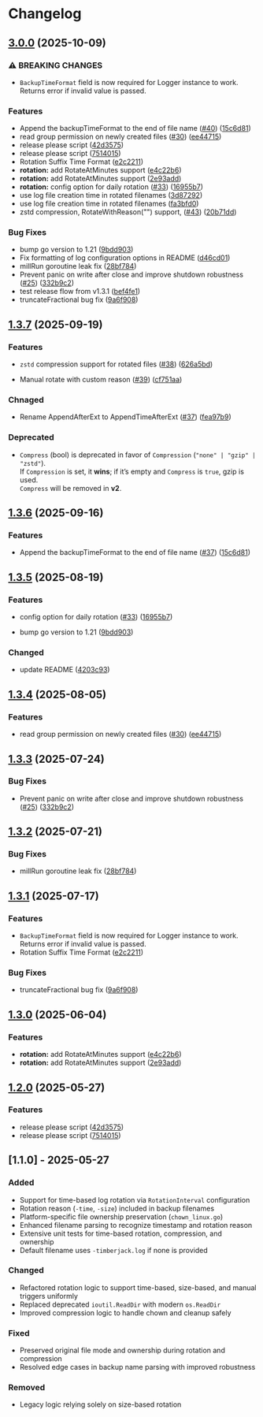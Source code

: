 # Changelog

## [3.0.0](https://github.com/DeRuina/timberjack/compare/v2.0.1...v3.0.0) (2025-10-09)


### ⚠ BREAKING CHANGES

* `BackupTimeFormat` field is now required for Logger instance to work. Returns error if invalid value is passed.

### Features

* Append the backupTimeFormat to the end of file name ([#40](https://github.com/DeRuina/timberjack/issues/40)) ([15c6d81](https://github.com/DeRuina/timberjack/commit/15c6d813214c9c7f1372af55f9b705d9d2a3a88e))
* read group permission on newly created files ([#30](https://github.com/DeRuina/timberjack/issues/30)) ([ee44715](https://github.com/DeRuina/timberjack/commit/ee447152a04d62ae12811a2212815f8960ca0d9d))
* release please script ([42d3575](https://github.com/DeRuina/timberjack/commit/42d35750d4f0f5cfac7c339ba9dcdee77527ab72))
* release please script ([7514015](https://github.com/DeRuina/timberjack/commit/751401565635ff4eecbaffdf82e2333973cfe18a))
* Rotation Suffix Time Format ([e2c2211](https://github.com/DeRuina/timberjack/commit/e2c22115ae301c034e07c703ab9729d25b170a49))
* **rotation:** add RotateAtMinutes support ([e4c22b6](https://github.com/DeRuina/timberjack/commit/e4c22b6858ea7ca2493a1c6af4a6032f5e2ea95c))
* **rotation:** add RotateAtMinutes support ([2e93add](https://github.com/DeRuina/timberjack/commit/2e93adddf122269e2043506a5b7a46b4106eea86))
* **rotation:** config option for daily rotation ([#33](https://github.com/DeRuina/timberjack/issues/33)) ([16955b7](https://github.com/DeRuina/timberjack/commit/16955b7e540f9562122590ae05f591dd43cd5860))
* use log file creation time in rotated filenames ([3d87292](https://github.com/DeRuina/timberjack/commit/3d87292ec8b528e24dc325c51a137170e49ca0f7))
* use log file creation time in rotated filenames ([fa3bfd0](https://github.com/DeRuina/timberjack/commit/fa3bfd082947e261c003cbe1134af52428dea4dc))
* zstd compression, RotateWithReason("") support,  ([#43](https://github.com/DeRuina/timberjack/issues/43)) ([20b71dd](https://github.com/DeRuina/timberjack/commit/20b71dd4450965b9639049961512e408ad6b0ba8))


### Bug Fixes

* bump go version to 1.21 ([9bdd903](https://github.com/DeRuina/timberjack/commit/9bdd9038638e72a7fb330fe97f8c730864b9cbd5))
* Fix formatting of log configuration options in README ([d46cd01](https://github.com/DeRuina/timberjack/commit/d46cd01b7125bbe24147a3ac34ad56e49453e933))
* millRun goroutine leak fix ([28bf784](https://github.com/DeRuina/timberjack/commit/28bf784b830e5f839054f7d82950087e323b958f))
* Prevent panic on write after close and improve shutdown robustness ([#25](https://github.com/DeRuina/timberjack/issues/25)) ([332b9c2](https://github.com/DeRuina/timberjack/commit/332b9c2553d63f5eafdce47237d29b510609f823))
* test release flow from v1.3.1 ([bef4fe1](https://github.com/DeRuina/timberjack/commit/bef4fe1e31bc8a3099e8fc94605ebf345b5c8b52))
* truncateFractional bug fix ([9a6f908](https://github.com/DeRuina/timberjack/commit/9a6f908d270ddfa45df66621b0b12b1ff44ab28f))

## [1.3.7](https://github.com/DeRuina/timberjack/compare/v1.3.6...v1.3.7) (2025-09-19)

### Features

* `zstd` compression support for rotated files ([#38](https://github.com/DeRuina/timberjack/issues/38)) ([626a5bd](https://github.com/DeRuina/timberjack/pull/43/commits/626a5bd5c4b45eab8d73b906716cf4587ca5aa64))

* Manual rotate with custom reason ([#39](https://github.com/DeRuina/timberjack/issues/39)) ([cf751aa](https://github.com/DeRuina/timberjack/pull/43/commits/cf751aa14d312ecf8153234c9c57ff50ff277700))

### Chnaged

* Rename AppendAfterExt to AppendTimeAfterExt ([#37](https://github.com/DeRuina/timberjack/issues/37)) ([fea97b9](https://github.com/DeRuina/timberjack/pull/43/commits/fea97b9985f939a7f05df7a7f3f458c8b4ab02d9))

### Deprecated
- `Compress` (bool) is deprecated in favor of `Compression` (`"none" | "gzip" | "zstd"`).  
  If `Compression` is set, it **wins**; if it’s empty and `Compress` is `true`, gzip is used.  
  `Compress` will be removed in **v2**.

## [1.3.6](https://github.com/DeRuina/timberjack/compare/v1.3.5...v1.3.6) (2025-09-16)

### Features

* Append the backupTimeFormat to the end of file name ([#37](https://github.com/DeRuina/timberjack/issues/37)) ([15c6d81](https://github.com/DeRuina/timberjack/commit/15c6d813214c9c7f1372af55f9b705d9d2a3a88e))


## [1.3.5](https://github.com/DeRuina/timberjack/compare/v1.3.4...v1.3.5) (2025-08-19)

### Features

* config option for daily rotation ([#33](https://github.com/DeRuina/timberjack/issues/33)) ([16955b7](https://github.com/DeRuina/timberjack/commit/16955b7e540f9562122590ae05f591dd43cd5860))

* bump go version to 1.21  ([9bdd903](https://github.com/DeRuina/timberjack/commit/9bdd9038638e72a7fb330fe97f8c730864b9cbd5))

### Changed

* update README  ([4203c93](https://github.com/DeRuina/timberjack/commit/4203c93e80ece5d83ec387170bee3f5a69253daf))

## [1.3.4](https://github.com/DeRuina/timberjack/compare/v1.3.3...v1.3.4) (2025-08-05)

### Features

* read group permission on newly created files ([#30](https://github.com/DeRuina/timberjack/issues/30)) ([ee44715](https://github.com/DeRuina/timberjack/commit/ee447152a04d62ae12811a2212815f8960ca0d9d))

## [1.3.3](https://github.com/DeRuina/timberjack/compare/v1.3.2...v1.3.3) (2025-07-24)

### Bug Fixes

*  Prevent panic on write after close and improve shutdown robustness ([#25](https://github.com/DeRuina/timberjack/issues/25)) ([332b9c2](https://github.com/DeRuina/timberjack/commit/332b9c2553d63f5eafdce47237d29b510609f823))


## [1.3.2](https://github.com/DeRuina/timberjack/compare/v1.3.1...v1.3.2) (2025-07-21)

### Bug Fixes

* millRun goroutine leak fix ([28bf784](https://github.com/DeRuina/timberjack/commit/28bf784b830e5f839054f7d82950087e323b958f))


## [1.3.1](https://github.com/DeRuina/timberjack/compare/v1.3.0...v1.3.1) (2025-07-17)


### Features

* `BackupTimeFormat` field is now required for Logger instance to work. Returns error if invalid value is passed.
* Rotation Suffix Time Format ([e2c2211](https://github.com/DeRuina/timberjack/commit/e2c22115ae301c034e07c703ab9729d25b170a49))

### Bug Fixes

* truncateFractional bug fix ([9a6f908](https://github.com/DeRuina/timberjack/commit/9a6f908d270ddfa45df66621b0b12b1ff44ab28f))


## [1.3.0](https://github.com/DeRuina/timberjack/compare/v1.2.0...v1.3.0) (2025-06-04)


### Features

* **rotation:** add RotateAtMinutes support ([e4c22b6](https://github.com/DeRuina/timberjack/commit/e4c22b6858ea7ca2493a1c6af4a6032f5e2ea95c))
* **rotation:** add RotateAtMinutes support ([2e93add](https://github.com/DeRuina/timberjack/commit/2e93adddf122269e2043506a5b7a46b4106eea86))

## [1.2.0](https://github.com/DeRuina/timberjack/compare/v1.1.0...v1.2.0) (2025-05-27)


### Features

* release please script ([42d3575](https://github.com/DeRuina/timberjack/commit/42d35750d4f0f5cfac7c339ba9dcdee77527ab72))
* release please script ([7514015](https://github.com/DeRuina/timberjack/commit/751401565635ff4eecbaffdf82e2333973cfe18a))

## [1.1.0] - 2025-05-27

### Added
- Support for time-based log rotation via `RotationInterval` configuration
- Rotation reason (`-time`, `-size`) included in backup filenames
- Platform-specific file ownership preservation (`chown_linux.go`)
- Enhanced filename parsing to recognize timestamp and rotation reason
- Extensive unit tests for time-based rotation, compression, and ownership
- Default filename uses `-timberjack.log` if none is provided

### Changed
- Refactored rotation logic to support time-based, size-based, and manual triggers uniformly
- Replaced deprecated `ioutil.ReadDir` with modern `os.ReadDir`
- Improved compression logic to handle chown and cleanup safely

### Fixed
- Preserved original file mode and ownership during rotation and compression
- Resolved edge cases in backup name parsing with improved robustness

### Removed
- Legacy logic relying solely on size-based rotation
